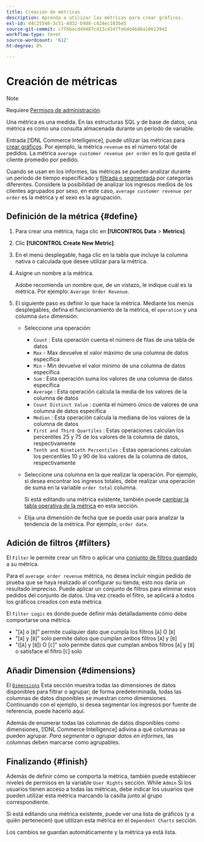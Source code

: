 ```yaml
---
title: Creación de métricas
description: Aprenda a utilizar las métricas para crear gráficos.
exl-id: d4c25546-3c51-4d32-b9d8-c424ec103be5
source-git-commit: c7f6bacd49487cd13c4347fe6dd46d6a10613942
workflow-type: tm+mt
source-wordcount: '612'
ht-degree: 0%

---
```


# Creación de métricas

>[!NOTE]
>
>Requiere [Permisos de administración](../../administrator/user-management/user-management.md).

Una métrica es una medida. En las estructuras SQL y de base de datos, una métrica es como una consulta almacenada durante un período de variable.

Entrada [!DNL Commerce Intelligence], puede utilizar las métricas para [crear gráficos](../../data-user/reports/ess-rpt-build-visual.md). Por ejemplo, la métrica `revenue` es el número total de pedidos. La métrica `average customer revenue per order` es lo que gasta el cliente promedio por pedido.

Cuando se usan en los informes, las métricas se pueden analizar durante un periodo de tiempo especificado y [filtrada o segmentada](../../best-practices/segment-filter.md) por categorías diferentes. Considere la posibilidad de analizar los ingresos medios de los clientes agrupados por sexo, en este caso, `average customer revenue per order` es la métrica y el sexo es la agrupación.

## Definición de la métrica {#define}

1. Para crear una métrica, haga clic en **[!UICONTROL Data** > **Metrics]**.

1. Clic **[!UICONTROL Create New Metric]**.

1. En el menú desplegable, haga clic en la tabla que incluye la columna nativa o calculada que desee utilizar para la métrica.

1. Asigne un nombre a la métrica.

   Adobe recomienda un nombre que, de un vistazo, le indique cuál es la métrica. Por ejemplo: `Average Order Revenue`.

1. El siguiente paso es definir lo que hace la métrica. Mediante los menús desplegables, defina el funcionamiento de la métrica, el `operation` y una columna `date` dimensión:

   * Seleccione una operación:
      * `Count` : Esta operación cuenta el número de filas de una tabla de datos
      * `Max` - Max devuelve el valor máximo de una columna de datos específica
      * `Min` - Min devuelve el valor mínimo de una columna de datos específica
      * `Sum` : Esta operación suma los valores de una columna de datos específica
      * `Average` : Esta operación calcula la media de los valores de la columna de datos
      * `Count Distinct Value` : cuenta el número único de valores de una columna de datos específica
      * `Median` : Esta operación calcula la mediana de los valores de la columna de datos
      * `First and Third Quartiles` : Estas operaciones calculan los percentiles 25 y 75 de los valores de la columna de datos, respectivamente
      * `Tenth and Ninetieth Percentiles` : Estas operaciones calculan los percentiles 10 y 90 de los valores de la columna de datos, respectivamente
   * Seleccione una columna en la que realizar la operación. Por ejemplo, si desea encontrar los ingresos totales, debe realizar una operación de suma en la variable `order total` columna.

      Si está editando una métrica existente, también puede [cambiar la tabla operativa de la métrica](../../data-analyst/data-warehouse-mgr/change-metric-op-table.md) en esta sección.

   * Elija una dimensión de fecha que se pueda usar para analizar la tendencia de la métrica. Por ejemplo, `order date`.


## Adición de filtros {#filters}

El `Filter` le permite crear un filtro o aplicar una [conjunto de filtros guardado](../../data-user/reports/ess-manage-data-filters.md) a su métrica.

Para el `average order revenue` métrica, no desea incluir ningún pedido de prueba que se haya realizado al configurar su tienda; esto nos daría un resultado impreciso. Puede aplicar un conjunto de filtros para eliminar esos pedidos del conjunto de datos. Una vez creado el filtro, se aplicará a todos los gráficos creados con esta métrica.

El `Filter Logic` es donde puede definir más detalladamente cómo debe comportarse una métrica.

* &quot;\[`A`\] o \[`B`\]&quot; permite cualquier dato que cumpla los filtros \[`A`\] O \[`B`\]
* &quot;\[`A`\] y \[`B`\]&quot; solo permite datos que cumplan ambos filtros \[`A`\] y \[`B`\]
* &quot;(\[`A`\] y \[`B`\]) O \[`C`\]&quot; solo permite datos que cumplan ambos filtros \[`A`\] y \[`B`\] o satisface el filtro \[`C`\] solo

## Añadir Dimension {#dimensions}

El [`Dimensions`](../../data-analyst/data-warehouse-mgr/manage-data-dimensions-metrics.md) Esta sección muestra todas las dimensiones de datos disponibles para filtrar o agrupar; de forma predeterminada, todas las columnas de datos disponibles se muestran como dimensiones. Continuando con el ejemplo, si desea segmentar los ingresos por fuente de referencia, puede hacerlo aquí.

Además de enumerar todas las columnas de datos disponibles como dimensiones, [!DNL Commerce Intelligence] adivina a qué columnas se pueden agrupar. *Para segmentar o agrupar datos en informes*, las columnas deben marcarse como agrupables.

## Finalizando {#finish}

Además de definir cómo se comporta la métrica, también puede establecer niveles de permisos en la variable `User Rights` sección. While `Admin` Si los usuarios tienen acceso a todas las métricas, debe indicar los usuarios que pueden utilizar esta métrica marcando la casilla junto al grupo correspondiente.

Si está editando una métrica existente, puede ver una lista de gráficos (y a quién pertenecen) que utilizan esta métrica en el `Dependent Charts` sección.

Los cambios se guardan automáticamente y la métrica ya está lista.
